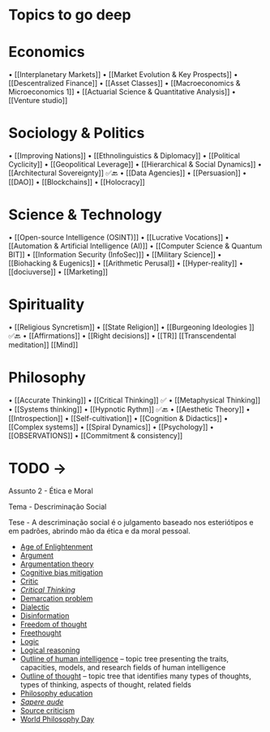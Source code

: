  # Topics to go deep

# Economics
• [[Interplanetary Markets]]
• [[Market Evolution & Key Prospects]]
• [[Descentralized Finance]]
• [[Asset Classes]]
• [[Macroeconomics & Microeconomics 1]]
• [[Actuarial Science & Quantitative Analysis]]
• [[Venture studio]]
# Sociology & Politics
• [[Improving Nations]]
• [[Ethnolinguistics & Diplomacy]]
• [[Political Cyclicity]]
• [[Geopolitical Leverage]]
• [[Hierarchical & Social Dynamics]]
• [[Architectural Sovereignty]] ✅🔙
• [[Data Agencies]]
• [[Persuasion]]
• [[DAO]]
• [[Blockchains]]
• [[Holocracy]]


# Science & Technology
• [[Open-source Intelligence (OSINT)]]
• [[Lucrative Vocations]]
• [[Automation & Artificial Intelligence (AI)]]
• [[Computer Science & Quantum BIT]]
• [[Information Security (InfoSec)]]
• [[Military Science]]
• [[Biohacking & Eugenics]]
• [[Arithmetic Perusal]]
• [[Hyper-reality]]
• [[dociuverse]]
• [[Marketing]]



# Spirituality
• [[Religious Syncretism]]
• [[State Religion]]
• [[Burgeoning Ideologies ]] ✅🔙
• [[Affirmations]]
• [[Right decisions]]
• [[TR]]
[[Transcendental meditation]]
[[Mind]]

# Philosophy
• [[Accurate Thinking]]
• [[Critical Thinking]] ✅
• [[Metaphysical Thinking]]
• [[Systems thinking]]
• [[Hypnotic Rythm]] ✅🔙
• [[Aesthetic Theory]]
• [[Introspection]]
• [[Self-cultivation]]
• [[Cognition & Didactics]]
• [[Complex systems]]
• [[Spiral Dynamics]]
• [[Psychology]]
• [[OBSERVATIONS]]
• [[Commitment & consistency]]

# TODO -> 

Assunto 2 - Ética e Moral 

Tema - Descriminação Social

Tese - A descriminação social é o julgamento baseado nos esteriótipos e em padrões, abrindo mão da ética e da moral pessoal.

-   [Age of Enlightenment](https://en.wikipedia.org/wiki/Age_of_Enlightenment "Age of Enlightenment")
-   [Argument](https://en.wikipedia.org/wiki/Argument "Argument")
-   [Argumentation theory](https://en.wikipedia.org/wiki/Argumentation_theory "Argumentation theory")
-   [Cognitive bias mitigation](https://en.wikipedia.org/wiki/Cognitive_bias_mitigation "Cognitive bias mitigation")
-   [Critic](https://en.wikipedia.org/wiki/Critic "Critic")
-   _[Critical Thinking](https://en.wikipedia.org/wiki/Critical_Thinking_(film) "Critical Thinking (film)")_
-   [Demarcation problem](https://en.wikipedia.org/wiki/Demarcation_problem "Demarcation problem")
-   [Dialectic](https://en.wikipedia.org/wiki/Dialectic "Dialectic")
-   [Disinformation](https://en.wikipedia.org/wiki/Disinformation "Disinformation")
-   [Freedom of thought](https://en.wikipedia.org/wiki/Freedom_of_thought "Freedom of thought")
-   [Freethought](https://en.wikipedia.org/wiki/Freethought "Freethought")
-   [Logic](https://en.wikipedia.org/wiki/Logic "Logic")
-   [Logical reasoning](https://en.wikipedia.org/wiki/Logical_reasoning "Logical reasoning")
-   [Outline of human intelligence](https://en.wikipedia.org/wiki/Outline_of_human_intelligence "Outline of human intelligence") – topic tree presenting the traits, capacities, models, and research fields of human intelligence
-   [Outline of thought](https://en.wikipedia.org/wiki/Outline_of_thought "Outline of thought") – topic tree that identifies many types of thoughts, types of thinking, aspects of thought, related fields
-   [Philosophy education](https://en.wikipedia.org/wiki/Philosophy_education "Philosophy education")
-   _[Sapere aude](https://en.wikipedia.org/wiki/Sapere_aude "Sapere aude")_
-   [Source criticism](https://en.wikipedia.org/wiki/Source_criticism "Source criticism")
-   [World Philosophy Day](https://en.wikipedia.org/wiki/World_Philosophy_Day "World Philosophy Day")


